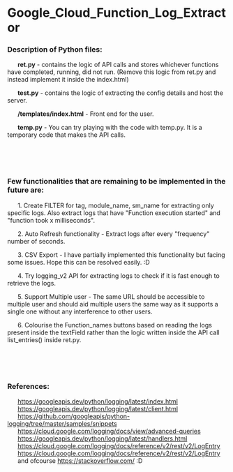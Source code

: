 # Google_Cloud_Function_Log_Extractor

### Description of Python files:

&nbsp;&nbsp;&nbsp;&nbsp;&nbsp;&nbsp;**ret.py** - contains the logic of API calls and stores whichever functions have completed, running, did not run. (Remove this logic from ret.py and instead implement it inside the index.html)

&nbsp;&nbsp;&nbsp;&nbsp;&nbsp;&nbsp;**test.py** - contains the logic of extracting the config details and host the server.

&nbsp;&nbsp;&nbsp;&nbsp;&nbsp;&nbsp;**/templates/index.html** - Front end for the user.

&nbsp;&nbsp;&nbsp;&nbsp;&nbsp;&nbsp;**temp.py** - You can try playing with the code with temp.py. It is a temporary code that makes the API calls.


<br />
<br />
<br />


  
### Few functionalities that are remaining to be implemented in the future are:



&nbsp;&nbsp;&nbsp;&nbsp;&nbsp;&nbsp;1.  Create FILTER for tag, module_name, sm_name for extracting only specific logs. Also extract logs that have "Function execution started" and "function took x milliseconds".

&nbsp;&nbsp;&nbsp;&nbsp;&nbsp;&nbsp;2. Auto Refresh functionality - Extract logs after every "frequency" number of seconds.

&nbsp;&nbsp;&nbsp;&nbsp;&nbsp;&nbsp;3. CSV Export - I have partially implemented this functionality but facing some issues. Hope this can be resolved easily. :D

&nbsp;&nbsp;&nbsp;&nbsp;&nbsp;&nbsp;4. Try logging_v2 API for extracting logs to check if it is fast enough to retrieve the logs.

&nbsp;&nbsp;&nbsp;&nbsp;&nbsp;&nbsp;5. Support Multiple user - The same URL should be accessible to multiple user and should aid multiple users the same way as it supports a single one without any interference to other users.

&nbsp;&nbsp;&nbsp;&nbsp;&nbsp;&nbsp;6. Colourise the Function_names buttons based on reading the logs present inside the textField rather than the logic written inside the API call list_entries() inside ret.py.





<br />
<br />
<br />




### References:

&nbsp;&nbsp;&nbsp;&nbsp;&nbsp;&nbsp;https://googleapis.dev/python/logging/latest/index.html <br />
&nbsp;&nbsp;&nbsp;&nbsp;&nbsp;&nbsp;https://googleapis.dev/python/logging/latest/client.html <br />
&nbsp;&nbsp;&nbsp;&nbsp;&nbsp;&nbsp;https://github.com/googleapis/python-logging/tree/master/samples/snippets <br />
&nbsp;&nbsp;&nbsp;&nbsp;&nbsp;&nbsp;https://cloud.google.com/logging/docs/view/advanced-queries <br />
&nbsp;&nbsp;&nbsp;&nbsp;&nbsp;&nbsp;https://googleapis.dev/python/logging/latest/handlers.html <br />
&nbsp;&nbsp;&nbsp;&nbsp;&nbsp;&nbsp;https://cloud.google.com/logging/docs/reference/v2/rest/v2/LogEntry <br />
&nbsp;&nbsp;&nbsp;&nbsp;&nbsp;&nbsp;https://cloud.google.com/logging/docs/reference/v2/rest/v2/LogEntry <br />
&nbsp;&nbsp;&nbsp;&nbsp;&nbsp;&nbsp;and ofcourse https://stackoverflow.com/ :D
